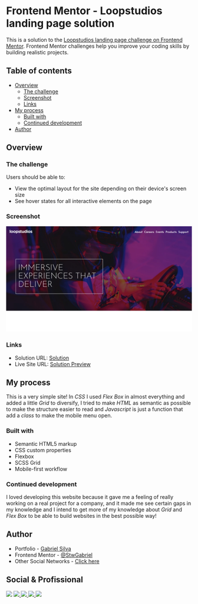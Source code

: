 # Frontend Mentor - Loopstudios landing page solution

This is a solution to the [Loopstudios landing page challenge on Frontend Mentor](https://www.frontendmentor.io/challenges/loopstudios-landing-page-N88J5Onjw). Frontend Mentor challenges help you improve your coding skills by building realistic projects. 

## Table of contents

- [Overview](#overview)
  - [The challenge](#the-challenge)
  - [Screenshot](#screenshot)
  - [Links](#links)
- [My process](#my-process)
  - [Built with](#built-with)
  - [Continued development](#continued-development)
- [Author](#author)

## Overview

### The challenge

Users should be able to:

- View the optimal layout for the site depending on their device's screen size
- See hover states for all interactive elements on the page

### Screenshot

![Screenshot](src/assets/images/screenshoot.jpg)

### Links

- Solution URL: [Solution](https://github.com/StwGabriel/loopstudios)
- Live Site URL: [Solution Preview](https://stwgabriel.github.io/loopstudios/)

## My process

This is a very simple site! In *CSS* I used *Flex Box* in almost everything and added a little *Grid* to diversify, I tried to make *HTML* as semantic as possible to make the structure easier to read and *Javascript* is just a function that add a *class* to make the mobile menu open.

### Built with

- Semantic HTML5 markup
- CSS custom properties
- Flexbox
- SCSS Grid
- Mobile-first workflow

### Continued development

I loved developing this website because it gave me a feeling of really working on a real project for a company, and it made me see certain gaps in my knowledge and I intend to get more of my knowledge about *Grid* and *Flex Box* to be able to build websites in the best possible way!

## Author

- Portfolio - [Gabriel Silva](https://github.com/StwGabriel)
- Frontend Mentor - [@StwGabriel](https://www.frontendmentor.io/profile/StwGabriel)
- Other Social Networks - [Click here](https://stwgabriel.github.io/to/)

## Social & Profissional

<a href='https://www.instagram.com/stw_gabriel/'><img src='https://img.shields.io/badge/Instagram-E4405F?style=for-the-badge&logo=instagram&logoColor=white'></img></a>
<a href='https://www.linkedin.com/in/stwgabriel/'><img src='https://img.shields.io/badge/LinkedIn-0077B5?style=for-the-badge&logo=linkedin&logoColor=white'></img> </a>
<a href='https://github.com/StwGabriel'><img src='https://img.shields.io/badge/GitHub-100000?style=for-the-badge&logo=github&logoColor=white'></img> </a>
<a href='https://www.youtube.com/channel/UCQdFFC-ZOxK7hfsdq5qQ--g'><img src='https://img.shields.io/badge/YouTube-FF0000?style=for-the-badge&logo=youtube&logoColor=white'></img> </a>
<a href='mailto:gabbrielsilvactt@gmail.com?Subject=Vim%20Pelo%20GitHub%20/%20I%20came%20through%20GitHub'><img src='https://img.shields.io/badge/Gmail-D14836?style=for-the-badge&logo=gmail&logoColor=white'></img> </a>
